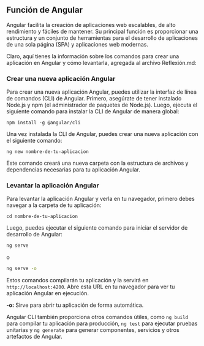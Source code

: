 ## Función de Angular

Angular facilita la creación de aplicaciones web escalables, de alto rendimiento y fáciles de mantener. Su principal función es proporcionar una estructura y un conjunto de herramientas para el desarrollo de aplicaciones de una sola página (SPA) y aplicaciones web modernas.

Claro, aquí tienes la información sobre los comandos para crear una aplicación en Angular y cómo levantarla, agregada al archivo Reflexión.md:

### Crear una nueva aplicación Angular

Para crear una nueva aplicación Angular, puedes utilizar la interfaz de línea de comandos (CLI) de Angular. Primero, asegúrate de tener instalado Node.js y npm (el administrador de paquetes de Node.js). Luego, ejecuta el siguiente comando para instalar la CLI de Angular de manera global:

```
npm install -g @angular/cli
```

Una vez instalada la CLI de Angular, puedes crear una nueva aplicación con el siguiente comando:

```
ng new nombre-de-tu-aplicacion
```

Este comando creará una nueva carpeta con la estructura de archivos y dependencias necesarias para tu aplicación Angular.

### Levantar la aplicación Angular

Para levantar la aplicación Angular y verla en tu navegador, primero debes navegar a la carpeta de tu aplicación:

```
cd nombre-de-tu-aplicacion
```

Luego, puedes ejecutar el siguiente comando para iniciar el servidor de desarrollo de Angular:

``` bash
ng serve
```

o
```bash
ng serve -o
```

Estos comandos compilarán tu aplicación y la servirá en `http://localhost:4200`. Abre esta URL en tu navegador para ver tu aplicación Angular en ejecución.

**-o:** Sirve para abrir tu aplicación de forma automática.

Angular CLI también proporciona otros comandos útiles, como `ng build` para compilar tu aplicación para producción, `ng test` para ejecutar pruebas unitarias y `ng generate` para generar componentes, servicios y otros artefactos de Angular.
